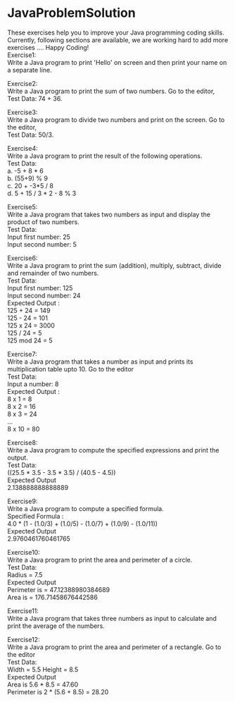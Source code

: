 # JavaProblemSolution
 These exercises help you to improve your Java programming coding skills. Currently, following sections are available, we are working hard to add more exercises .... Happy Coding!
 <br>
 Exercise1:
 <br>Write a Java program to print 'Hello' on screen and then print your name on a separate line.<br>
 
 Exercise2: 
 <br>Write a Java program to print the sum of two numbers. Go to the editor,
 <br>Test Data: 74 + 36.<br>
 
 Exercise3: 
 <br>Write a Java program to divide two numbers and print on the screen. Go to the editor, 
 <br>Test Data: 50/3.<br>
 
 Exercise4: 
 <br>Write a Java program to print the result of the following operations.
 <br>Test Data:
 <br>a. -5 + 8 * 6
 <br>b. (55+9) % 9
 <br>c. 20 + -3*5 / 8
 <br>d. 5 + 15 / 3 * 2 - 8 % 3<br>
 
 Exercise5: 
 <br>Write a Java program that takes two numbers as input and display the product of two numbers.
 <br>Test Data:
 <br>Input first number: 25
 <br>Input second number: 5<br>
 
 Exercise6: 
 <br>Write a Java program to print the sum (addition), multiply, subtract, divide and remainder of two numbers.
 <br>Test Data:
 <br>Input first number: 125
 <br>Input second number: 24
 <br>Expected Output :
 <br>125 + 24 = 149
 <br>125 - 24 = 101
 <br>125 x 24 = 3000
 <br>125 / 24 = 5
 <br>125 mod 24 = 5<br>
 
 Exercise7: 
 <br>Write a Java program that takes a number as input and prints its multiplication table upto 10. Go to the editor
 <br>Test Data:
 <br>Input a number: 8
 <br>Expected Output :
 <br>8 x 1 = 8
 <br>8 x 2 = 16
 <br>8 x 3 = 24
 <br>...
 <br>8 x 10 = 80<br>
 
 Exercise8:
 <br>Write a Java program to compute the specified expressions and print the output.
 <br>Test Data:
 <br>((25.5 * 3.5 - 3.5 * 3.5) / (40.5 - 4.5))
 <br>Expected Output
 <br>2.138888888888889<br>
 
 Exercise9: 
 <br>Write a Java program to compute a specified formula.
 <br>Specified Formula :
 <br>4.0 * (1 - (1.0/3) + (1.0/5) - (1.0/7) + (1.0/9) - (1.0/11))
 <br>Expected Output
 <br>2.9760461760461765<br>
 
 Exercise10: 
 <br>Write a Java program to print the area and perimeter of a circle.
 <br>Test Data:
 <br>Radius = 7.5
 <br>Expected Output
 <br>Perimeter is = 47.12388980384689
 <br>Area is = 176.71458676442586<br>
 
 Exercise11: 
 <br>Write a Java program that takes three numbers as input to calculate and print the average of the numbers.
 
 Exercise12: 
 <br>Write a Java program to print the area and perimeter of a rectangle. Go to the editor
 <br>Test Data:
 <br>Width = 5.5 Height = 8.5
 <br>Expected Output
 <br>Area is 5.6 * 8.5 = 47.60
 <br>Perimeter is 2 * (5.6 + 8.5) = 28.20<br>
 

